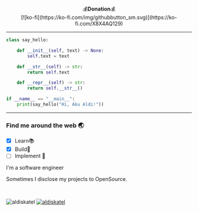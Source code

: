 <p align="center">
<!--     https://neumedira.com x https://aldiskatel.net x https://borneokoding.org
</br></br> -->
💰<b>Donation</b>💰</br>
[![ko-fi](https://ko-fi.com/img/githubbutton_sm.svg)](https://ko-fi.com/X8X4AQ129)
<!--
___
![Metrics](https://github.com/MhankBarBar/MhankBarBar/blob/master/github-metrics.svg)
___
-->
<!--
[![ReadMe Card](https://github-readme-stats.vercel.app/api/pin/?username=mhankbarbar&repo=termux-wabot&theme=auto)](https://github.com/mhankbarbar/termux-wabot)
-->

---
```python
class say_hello:

    def __init__(self, text) -> None:
        self.text = text

    def __str__(self) -> str:
        return self.text

    def __repr__(self) -> str:
        return self.__str__()

if __name__ == "__main__":
    print(say_hello("Hi, Aku Aldi!"))
```
---
<!--START_SECTION:waka-->
<h3>Find me around the web 🌏</h3>

- [x] Learn📚
- [x] Build🚀
- [ ] Implement 🥋

I'm a software engineer

Sometimes I disclose my projects to OpenSource.

<br />
<p><img src="https://github-readme-stats.vercel.app/api?username=aldiskatel&show_icons=true&theme=nightowl&locale=en" alt="aldiskatel" /> <a href="https://github.com/ryo-ma/github-profile-trophy"><img src="https://github-profile-trophy.vercel.app/?username=aldiskatel" alt="aldiskatel" /></a></p>
